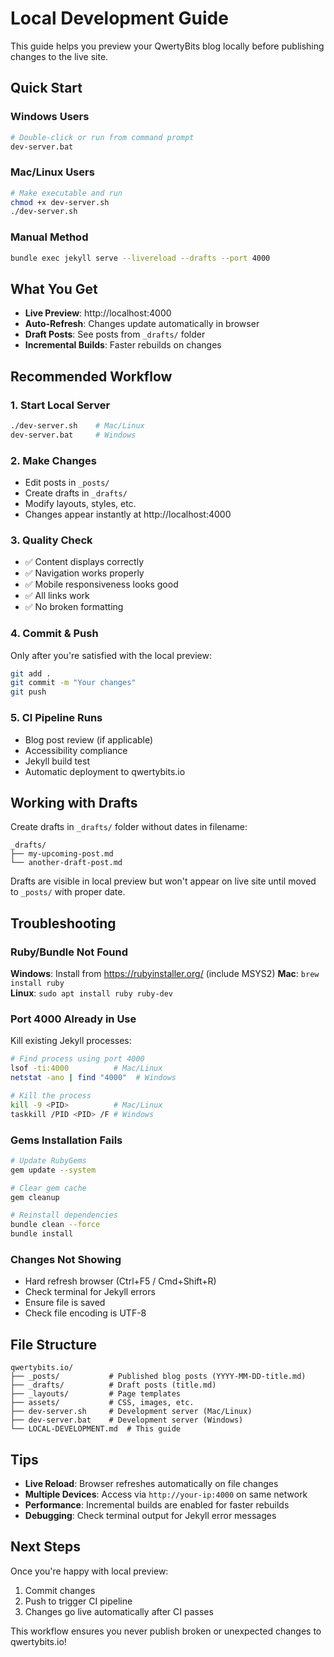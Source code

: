 # Local Development Guide

This guide helps you preview your QwertyBits blog locally before publishing changes to the live site.

## Quick Start

### Windows Users
```bash
# Double-click or run from command prompt
dev-server.bat
```

### Mac/Linux Users  
```bash
# Make executable and run
chmod +x dev-server.sh
./dev-server.sh
```

### Manual Method
```bash
bundle exec jekyll serve --livereload --drafts --port 4000
```

## What You Get

- **Live Preview**: http://localhost:4000
- **Auto-Refresh**: Changes update automatically in browser
- **Draft Posts**: See posts from `_drafts/` folder
- **Incremental Builds**: Faster rebuilds on changes

## Recommended Workflow

### 1. Start Local Server
```bash
./dev-server.sh    # Mac/Linux
dev-server.bat     # Windows
```

### 2. Make Changes
- Edit posts in `_posts/`
- Create drafts in `_drafts/`
- Modify layouts, styles, etc.
- Changes appear instantly at http://localhost:4000

### 3. Quality Check
- ✅ Content displays correctly
- ✅ Navigation works properly  
- ✅ Mobile responsiveness looks good
- ✅ All links work
- ✅ No broken formatting

### 4. Commit & Push
Only after you're satisfied with the local preview:
```bash
git add .
git commit -m "Your changes"
git push
```

### 5. CI Pipeline Runs
- Blog post review (if applicable)
- Accessibility compliance  
- Jekyll build test
- Automatic deployment to qwertybits.io

## Working with Drafts

Create drafts in `_drafts/` folder without dates in filename:

```
_drafts/
├── my-upcoming-post.md
└── another-draft-post.md
```

Drafts are visible in local preview but won't appear on live site until moved to `_posts/` with proper date.

## Troubleshooting

### Ruby/Bundle Not Found
**Windows**: Install from https://rubyinstaller.org/ (include MSYS2)
**Mac**: `brew install ruby`  
**Linux**: `sudo apt install ruby ruby-dev`

### Port 4000 Already in Use
Kill existing Jekyll processes:
```bash
# Find process using port 4000
lsof -ti:4000          # Mac/Linux  
netstat -ano | find "4000"  # Windows

# Kill the process
kill -9 <PID>          # Mac/Linux
taskkill /PID <PID> /F # Windows
```

### Gems Installation Fails
```bash
# Update RubyGems
gem update --system

# Clear gem cache
gem cleanup

# Reinstall dependencies  
bundle clean --force
bundle install
```

### Changes Not Showing
- Hard refresh browser (Ctrl+F5 / Cmd+Shift+R)
- Check terminal for Jekyll errors
- Ensure file is saved
- Check file encoding is UTF-8

## File Structure

```
qwertybits.io/
├── _posts/           # Published blog posts (YYYY-MM-DD-title.md)
├── _drafts/          # Draft posts (title.md)  
├── _layouts/         # Page templates
├── assets/           # CSS, images, etc.
├── dev-server.sh     # Development server (Mac/Linux)
├── dev-server.bat    # Development server (Windows)  
└── LOCAL-DEVELOPMENT.md  # This guide
```

## Tips

- **Live Reload**: Browser refreshes automatically on file changes
- **Multiple Devices**: Access via `http://your-ip:4000` on same network
- **Performance**: Incremental builds are enabled for faster rebuilds
- **Debugging**: Check terminal output for Jekyll error messages

## Next Steps

Once you're happy with local preview:
1. Commit changes
2. Push to trigger CI pipeline
3. Changes go live automatically after CI passes

This workflow ensures you never publish broken or unexpected changes to qwertybits.io!